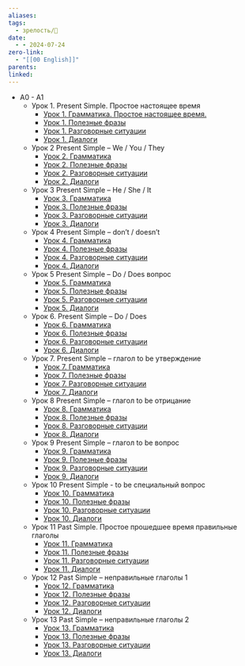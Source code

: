 ```yaml
---
aliases: 
tags:
  - зрелость/🌱
date:
  - - 2024-07-24
zero-link:
  - "[[00 English]]"
parents: 
linked:
---
```

- A0 - A1
	- Урок 1. Present Simple. Простое настоящее время
		- [Урок 1. Грамматика. Простое настоящее время.](https://www.youtube.com/watch?v=GavBpRVYilE&t=149s)
		- [Урок 1. Полезные фразы](https://youtu.be/Yf9Pv7Mx21M)
		- [Урок 1. Разговорные ситуации](https://youtu.be/NE2SjbJo-iA)
		- [Урок 1. Диалоги](https://youtu.be/2xi8sxcQ0lY)
	- Урок 2 Present Simple – We / You / They
		- [Урок 2. Грамматика](https://youtu.be/fAW5P2oOozo)
		- [Урок 2. Полезные фразы](https://youtu.be/ueySet8pzRs)
		- [Урок 2. Разговорные ситуации](https://youtu.be/ueySet8pzRs)
		- [Урок 2. Диалоги](https://youtu.be/t81nRSq0ojg)
	- Урок 3 Present Simple – He / She / It
		- [Урок 3. Грамматика](https://youtu.be/ripywrGKcmU)
		- [Урок 3. Полезные фразы](https://youtu.be/ofreE9CN4g4)
		- [Урок 3. Разговорные ситуации](https://youtu.be/wK8YfETpwPg)
		- [Урок 3. Диалоги](https://youtu.be/aCgsHXsKUqs)
	- Урок 4 Present Simple – don’t / doesn’t
		- [Урок 4. Грамматика](https://youtu.be/01cMc3osRF0)
		- [Урок 4. Полезные фразы](https://youtu.be/QAGiJ4-PSQA)
		- [Урок 4. Разговорные ситуации](https://youtu.be/hLrJRJXcERg)
		- [Урок 4. Диалоги](https://youtu.be/qSJ2BCQQEQg)
	- Урок 5 Present Simple – Do / Does вопрос
		- [Урок 5. Грамматика](https://youtu.be/exYZjYVZtUU)
		- [Урок 5. Полезные фразы](https://youtu.be/vyskW0iVTdo)
		- [Урок 5. Разговорные ситуации](https://youtu.be/fBwfvF9VB1s)
		- [Урок 5. Диалоги](https://youtu.be/tAFj_2gt2cs)
	- Урок 6. Present Simple – Do / Does
		- [Урок 6.  Грамматика](https://youtu.be/qKwk_P8gT1Y)
		- [Урок 6. Полезные фразы](https://youtu.be/_SJF7t-7qkE)
		- [Урок 6. Разговорные ситуации](https://youtu.be/rxCeT9GXsVc)
		- [Урок 6. Диалоги](https://youtu.be/NnRqWaClFIM)
	- Урок 7. Present Simple – глагол to be утверждение
		- [Урок 7. Грамматика](https://youtu.be/PbE9wCj4Ow8)
		- [Урок 7. Полезные фразы](https://youtu.be/1yr8qrdwPyM)
		- [Урок 7. Разговорные ситуации](https://youtu.be/ELNK510wGDY)
		- [Урок 7. Диалоги](https://youtu.be/Fz9Xq_iRRo4)
	- Урок 8 Present Simple – глагол to be отрицание
		- [Урок 8. Грамматика](https://youtu.be/RH8oR0TExaA)
		- [Урок 8. Полезные фразы](https://youtu.be/cyBfaO4V_xY)
		- [Урок 8. Разговорные ситуации](https://youtu.be/G891wBshA0k)
		- [Урок 8. Диалоги](https://youtu.be/NjRuMi9XKuc)
	- Урок 9 Present Simple – глагол to be вопрос
		- [Урок 9. Грамматика](https://youtu.be/ViA9Pv1pEqs)
		- [Урок 9. Полезные фразы](https://youtu.be/FNHTiq0zo0s)
		- [Урок 9. Разговорные ситуации](https://youtu.be/zmchjCnvJb0)
		- [Урок 9. Диалоги](https://youtu.be/8DktsQ0W8Vk)
	- Урок 10 Present Simple - to be специальный вопрос
		- [Урок 10. Грамматика](https://youtu.be/47A-Oa_stMI)
		- [Урок 10. Полезные фразы](https://youtu.be/tm6szX_ebGg)
		- [Урок 10. Разговорные ситуации](https://youtu.be/IcfhXa4ffNc)
		- [Урок 10. Диалоги](https://youtu.be/2QKJ-oM3QOs)
	- Урок 11 Past Simple. Простое прошедшее время правильные глаголы
		- [Урок 11. Грамматика](https://youtu.be/dV_HSUFx3SY)
		- [Урок 11. Полезные фразы](https://youtu.be/Qhhbpo_TMvI)
		- [Урок 11. Разговорные ситуации](https://youtu.be/Kj2iz_yajUM)
		- [Урок 11. Диалоги](https://youtu.be/GFj4QoC4TO8)
	- Урок 12 Past Simple – неправильные глаголы 1
		- [Урок 12. Грамматика](https://youtu.be/AYHzdcaWfrw)
		- [Урок 12. Полезные фразы](https://youtu.be/anKedENiIJc)
		- [Урок 12. Разговорные ситуации](https://youtu.be/-et1NF1Cqgw)
		- [Урок 12. Диалоги](https://youtu.be/dFOtcFQegvM)
	- Урок 13 Past Simple – неправильные глаголы 2
		- [Урок 13. Грамматика](https://youtu.be/dc9GuYACdiQ)
		- [Урок 13. Полезные фразы](https://youtu.be/FD_Mx_P9ouQ)
		- [Урок 13. Разговорные ситуации](https://youtu.be/pMNlE60bhHQ)
		- [Урок 13. Диалоги](https://youtu.be/vtzDn4KxlKs)